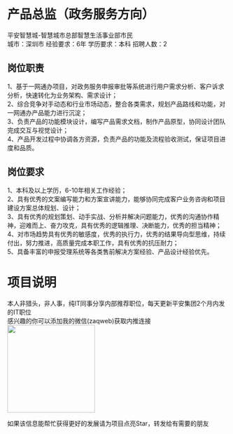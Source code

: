 # 产品总监（政务服务方向）
平安智慧城-智慧城市总部智慧生活事业部市民  
城市：深圳市 经验要求：6年 学历要求：本科  招聘人数：2

## 岗位职责
1、基于一网通办项目，对政务服务申报审批等系统进行用户需求分析、客户诉求分析，快速转化为业务架构、需求设计；   
2、综合竞争对手动态和行业市场动态，整合各类需求，规划产品路线和功能，对一网通办产品能力进行沉淀；   
3、负责产品的功能模块设计，编写产品需求文档，制作产品原型，协同设计团队完成交互与视觉设计；   
4、产品开发过程中协调各方资源，负责产品的功能及流程验收测试，保证项目进度和品质。

## 岗位要求
1、本科及以上学历，6-10年相关工作经验；   
2、具有优秀的文案编写能力和方案宣讲能力，能够协同完成客户业务咨询和项目建设方案总体规划、设计；   
3、具有优秀的规划策划、动手实战、分析并解决问题能力，优秀的沟通协作精神，迎难而上、奋力攻克，具有优秀的逻辑推理、决断能力，优秀的担当精神；   
4、对市场趋势具有优秀的敏感度，优秀的执行力，优秀的结果导向型思维，持续付出，努力推进，高质量完成本职工作，具有优秀的抗压耐力；   
5、具备丰富的申报受理系统等各类售前解决方案经验、产品设计经验优先。

# 项目说明

本人非猎头，非人事，纯IT同事分享内部推荐职位，每天更新平安集团2个月内发的IT职位  
感兴趣的你可以添加我的微信(zaqweb)获取内推连接  
<img src="https://github.com/zaqweb/PA-IT-JOBS/blob/master/WechatICode.jpeg"  height="200" width="200">

如果该信息能帮忙获得更好的发展请为项目点亮Star，转发给有需要的朋友




